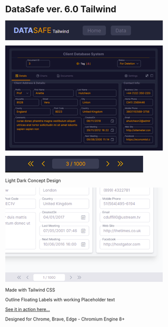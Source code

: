 # DataSafe ver. 6.0 Tailwind

![]()![1624705691113.png](image/README/1624705691113.png)

![]()![1624705613116.png](image/README/1624705613116.png)

![1624705743975.png](image/README/1624705743975.png)

Light Dark Concept Design

![](image/README/1622485317028.png)

Made with Tailwind CSS

Outline Floating Labels with working Placeholder text

[See it in action here...](https://avertry.github.io/DS6)

Designed for Chrome, Brave, Edge - Chromium Engine 8+
